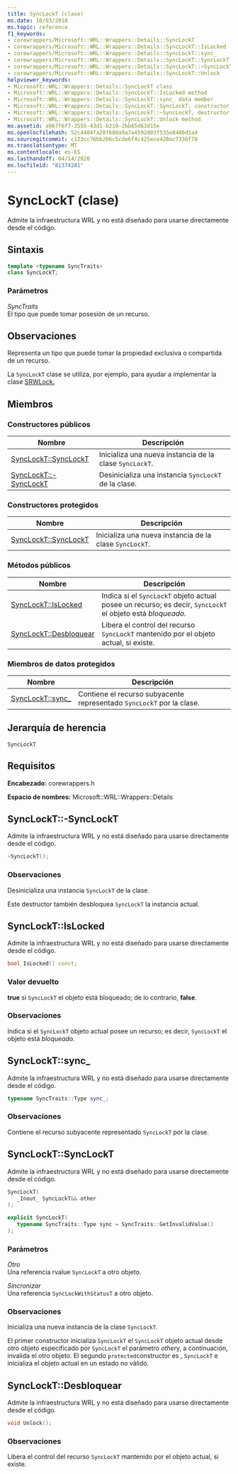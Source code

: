 ```yaml
---
title: SyncLockT (clase)
ms.date: 10/03/2018
ms.topic: reference
f1_keywords:
- corewrappers/Microsoft::WRL::Wrappers::Details::SyncLockT
- corewrappers/Microsoft::WRL::Wrappers::Details::SyncLockT::IsLocked
- corewrappers/Microsoft::WRL::Wrappers::Details::SyncLockT::sync_
- corewrappers/Microsoft::WRL::Wrappers::Details::SyncLockT::SyncLockT
- corewrappers/Microsoft::WRL::Wrappers::Details::SyncLockT::~SyncLockT
- corewrappers/Microsoft::WRL::Wrappers::Details::SyncLockT::Unlock
helpviewer_keywords:
- Microsoft::WRL::Wrappers::Details::SyncLockT class
- Microsoft::WRL::Wrappers::Details::SyncLockT::IsLocked method
- Microsoft::WRL::Wrappers::Details::SyncLockT::sync_ data member
- Microsoft::WRL::Wrappers::Details::SyncLockT::SyncLockT, constructor
- Microsoft::WRL::Wrappers::Details::SyncLockT::~SyncLockT, destructor
- Microsoft::WRL::Wrappers::Details::SyncLockT::Unlock method
ms.assetid: a967f6f7-3555-43d1-b210-2bb65d63d15e
ms.openlocfilehash: 52c4404fa28f680a9a7a4592d03f535e8406d1a4
ms.sourcegitcommit: c123cc76bb2b6c5cde6f4c425ece420ac733bf70
ms.translationtype: MT
ms.contentlocale: es-ES
ms.lasthandoff: 04/14/2020
ms.locfileid: "81374281"
---
```

# <a name="synclockt-class"></a>SyncLockT (clase)

Admite la infraestructura WRL y no está diseñado para usarse directamente desde el código.

## <a name="syntax"></a>Sintaxis

```cpp
template <typename SyncTraits>
class SyncLockT;
```

### <a name="parameters"></a>Parámetros

*SyncTraits*<br/>
El tipo que puede tomar posesión de un recurso.

## <a name="remarks"></a>Observaciones

Representa un tipo que puede tomar la propiedad exclusiva o compartida de un recurso.

La `SyncLockT` clase se utiliza, por ejemplo, para ayudar a implementar la clase [SRWLock.](srwlock-class.md)

## <a name="members"></a>Miembros

### <a name="public-constructors"></a>Constructores públicos

Nombre                                      | Descripción
----------------------------------------- | ----------------------------------------------------
[SyncLockT::SyncLockT](#synclockt)        | Inicializa una nueva instancia de la clase `SyncLockT`.
[SyncLockT::-SyncLockT](#tilde-synclockt) | Desinicializa una instancia `SyncLockT` de la clase.

### <a name="protected-constructors"></a>Constructores protegidos

Nombre                               | Descripción
---------------------------------- | ----------------------------------------------------
[SyncLockT::SyncLockT](#synclockt) | Inicializa una nueva instancia de la clase `SyncLockT`.

### <a name="public-methods"></a>Métodos públicos

Nombre                             | Descripción
-------------------------------- | --------------------------------------------------------------------------------------------------------------
[SyncLockT::IsLocked](#islocked) | Indica si el `SyncLockT` objeto actual posee un recurso; es decir, `SyncLockT` el objeto está *bloqueado.*
[SyncLockT::Desbloquear](#unlock)     | Libera el control del recurso `SyncLockT` mantenido por el objeto actual, si existe.

### <a name="protected-data-members"></a>Miembros de datos protegidos

Nombre                      | Descripción
------------------------- | -------------------------------------------------------------------
[SyncLockT::sync_](#sync) | Contiene el recurso subyacente representado `SyncLockT` por la clase.

## <a name="inheritance-hierarchy"></a>Jerarquía de herencia

`SyncLockT`

## <a name="requirements"></a>Requisitos

**Encabezado:** corewrappers.h

**Espacio de nombres:** Microsoft::WRL::Wrappers::Details

## <a name="synclocktsynclockt"></a><a name="tilde-synclockt"></a>SyncLockT::-SyncLockT

Admite la infraestructura WRL y no está diseñado para usarse directamente desde el código.

```cpp
~SyncLockT();
```

### <a name="remarks"></a>Observaciones

Desinicializa una instancia `SyncLockT` de la clase.

Este destructor también desbloquea `SyncLockT` la instancia actual.

## <a name="synclocktislocked"></a><a name="islocked"></a>SyncLockT::IsLocked

Admite la infraestructura WRL y no está diseñado para usarse directamente desde el código.

```cpp
bool IsLocked() const;
```

### <a name="return-value"></a>Valor devuelto

**true** si `SyncLockT` el objeto está bloqueado; de lo contrario, **false**.

### <a name="remarks"></a>Observaciones

Indica si el `SyncLockT` objeto actual posee un recurso; es decir, `SyncLockT` el objeto está *bloqueado.*

## <a name="synclocktsync_"></a><a name="sync"></a>SyncLockT::sync_

Admite la infraestructura WRL y no está diseñado para usarse directamente desde el código.

```cpp
typename SyncTraits::Type sync_;
```

### <a name="remarks"></a>Observaciones

Contiene el recurso subyacente representado `SyncLockT` por la clase.

## <a name="synclocktsynclockt"></a><a name="synclockt"></a>SyncLockT::SyncLockT

Admite la infraestructura WRL y no está diseñado para usarse directamente desde el código.

```cpp
SyncLockT(
   _Inout_ SyncLockT&& other
);

explicit SyncLockT(
   typename SyncTraits::Type sync = SyncTraits::GetInvalidValue()
);
```

### <a name="parameters"></a>Parámetros

*Otro*<br/>
Una referencia rvalue `SyncLockT` a otro objeto.

*Sincronizar*<br/>
Una referencia `SyncLockWithStatusT` a otro objeto.

### <a name="remarks"></a>Observaciones

Inicializa una nueva instancia de la clase `SyncLockT`.

El primer constructor inicializa `SyncLockT` el `SyncLockT` objeto actual desde otro objeto especificado por `SyncLockT` el parámetro *other*y, a continuación, invalida el otro objeto. El segundo `protected`constructor es , `SyncLockT` e inicializa el objeto actual en un estado no válido.

## <a name="synclocktunlock"></a><a name="unlock"></a>SyncLockT::Desbloquear

Admite la infraestructura WRL y no está diseñado para usarse directamente desde el código.

```cpp
void Unlock();
```

### <a name="remarks"></a>Observaciones

Libera el control del recurso `SyncLockT` mantenido por el objeto actual, si existe.
